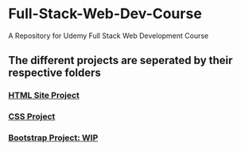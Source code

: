 # Full-Stack-Web-Dev-Course
A Repository for Udemy Full Stack Web Development Course

## The different projects are seperated by their respective folders 

### [HTML Site Project](https://htmlpreview.github.io/?https://github.com/csj9703/Full-Stack-Web-Dev-Course/blob/main/HTML-Personal-Site/index.html)
### [CSS Project](https://htmlpreview.github.io/?https://github.com/csj9703/Full-Stack-Web-Dev-Course/blob/main/CSS-My-Site/index.html)
### [Bootstrap Project: WIP](https://htmlpreview.github.io/?https://github.com/csj9703/Full-Stack-Web-Dev-Course/blob/Intro-to-bootstrap/Intro-To-Bootstrap/index.html)
